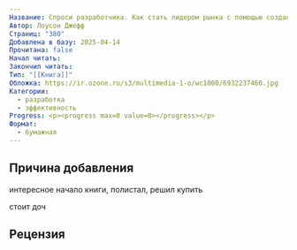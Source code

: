 ```yaml
---
Название: Спроси разработчика. Как стать лидером рынка с помощью создания собственного ПО
Автор: Лоусон Джефф
Страниц: "380"
Добавлена в базу: 2025-04-14
Прочитана: false
Начал читать: 
Закончил читать: 
Тип: "[[Книга]]"
Обложка: https://ir.ozone.ru/s3/multimedia-1-o/wc1000/6932237460.jpg
Категории:
  - разработка
  - эффективность
Progress: <p><progress max=0 value=0></progress></p>
Формат:
  - бумажная
---
```

## Причина добавления

интересное начало книги, полистал, решил купить

стоит доч

## Рецензия
